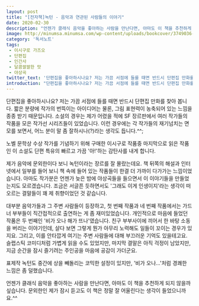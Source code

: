 ```yaml
---
layout: post
title: "[전자책]녹턴 - 음악과 연관된 사람들의 이야기"
date: 2020-02-30
description: "언젠가 클래식 음악을 좋아하는 사람을 만난다면, 아마도 이 책을 추천하게 되지 않을까 싶습니다. 문외한인 제가 잠시 듣고도 이 책은 정말 잘 어울린다는 생각이 들었으니까요."
image: http://minumsa.minumsa.com/wp-content/uploads/bookcover/3749036-large.jpg
category: '독서노트'
tags: 
 - 이시구로 가즈오
 - 단편집
 - 인간사
 - 달콤쌀쌀한 맛
 - 야상곡
twitter_text: '단편집을 좋아하시나요? 저는 가끔 서점에 들를 때면 반드시 단편집 만화를 찾아 봅니다. '
introduction: "단편집을 좋아하시나요? 저는 가끔 서점에 들를 때면 반드시 단편집 만화를 찾아 봅니다. "
---
```


단편집을 좋아하시나요? 저는 가끔 서점에 들를 때면 반드시 단편집 만화를 찾아 봅니다. 짧은 분량에 작가의 번뜩이는 아이디어는 물론, 그림 표현력이 농축되어 있는 느낌을 종종 받기 때문입니다. 소설의 경우는 제가 어렸을 적에 SF 장르판에서 여러 작가들의 작품을 모은 작가선 시리즈들이 있었습니다. 이런 경우에는 각 작가들의 재기넘치는 면모를 보면서, 어느 분이 말 좀 잘하시나(?)라는 생각도 듭니다.^^;

노벨 문학상 수상 작가를 기념하기 위해 구매한 이시구로 작품중 마지막으로 읽은 작품인 이 소설도 단편 특유의 빠르고 가끔 '아!'하는 감탄사를 내게 합니다.

제가 음악에 문외한이다 보니 녹턴이라는 장르를 잘 몰랐는데요. 책 뒤쪽의 해설과 인터넷에서 일부를 들어 보니 책 속에 들어 있는 작품들이 한결 더 가까이 다가가는 느낌이었습니다. 아마도 작가분은 언젠가 늦은 밤에 야상곡들을 들으면서 이 이야기들을 만들었는지도 모르겠습니다. 조금은 서글픈 듯하면서도 '그래도 이게 인생이지'라는 생각이 떠오르는 결말들이 꽤 제 취향이었던 것 같습니다.

대부분 음악가들과 그 주변 사람들이 등장하고, 첫 번째 작품과 네 번째 작품에서는 가드너 부부들이 직간접적으로 출연하는 게 좀 재미있었습니다. 개인적으로 마음에 들었던 작품은 두 번째인 '비가 오나 해가 뜨나'였습니다. 친구 부부사이에 끼어서 한 바탕 소동을 버리는 이야기인데, 살다 보면 그렇게 뭔가 아무리 노력해도 일들이 꼬이는 경우가 있지요. 그리고, 이를 안타깝게 여기는 주변 사람들에 대해 부끄러운 기억도 있을테고요. 슬랩스틱 코미디처럼 가볍게 읽을 수도 있었지만, 마지막 결말은 아직 걱정이 남았지만, 지금 순간을 잠시 즐기려는 주인공을 마음에 공감이 가더군요.

표제작 녹턴도 중간에 상을 빼돌리는 코믹한 설정이 있지만, '비가 오나...'처럼 경쾌한 느낌은 좀 덜했습니다.

언젠가 클래식 음악을 좋아하는 사람을 만난다면, 아마도 이 책을 추천하게 되지 않을까 싶습니다. 문외한인 제가 잠시 듣고도 이 책은 정말 잘 어울린다는 생각이 들었으니까요.^^